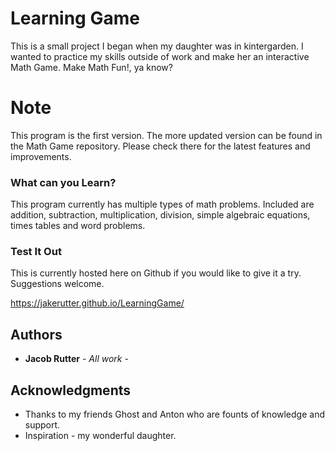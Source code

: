 # Learning Game

This is a small project I began when my daughter was in kintergarden. I wanted to practice my skills outside of work and make her an interactive Math Game. Make Math Fun!, ya know?

# Note

This program is the first version. The more updated version can be found in the Math Game repository. Please check there for the latest features and improvements.

### What can you Learn?

This program currently has multiple types of math problems. Included are addition, subtraction, multiplication, division, simple algebraic equations, times tables and word problems.


### Test It Out

This is currently hosted here on Github if you would like to give it a try. Suggestions welcome.

https://jakerutter.github.io/LearningGame/



## Authors

* **Jacob Rutter** - *All work* - 



## Acknowledgments

* Thanks to my friends Ghost and Anton who are founts of knowledge and support.
* Inspiration - my wonderful daughter.

